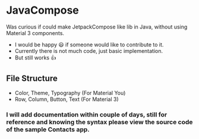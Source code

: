 # JavaCompose
Was curious if could make JetpackCompose like lib in Java, without using Material 3 components.

- I would be happy 😃 if someone would like to contribute to it.
- Currently there is not much code, just basic implementation.
- But still works 👍

## File Structure
- Color, Theme, Typography (For Material You)
- Row, Column, Button, Text (For Material 3)

### I will add documentation within couple of days, still for reference and knowing the syntax please view the source code of the sample Contacts app.
